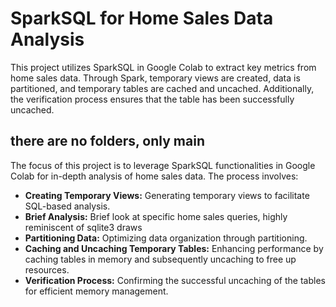 # SparkSQL for Home Sales Data Analysis

This project utilizes SparkSQL in Google Colab to extract key metrics from home sales data. Through Spark, temporary views are created, data is partitioned, and temporary tables are cached and uncached. Additionally, the verification process ensures that the table has been successfully uncached.

## there are no folders, only main

The focus of this project is to leverage SparkSQL functionalities in Google Colab for in-depth analysis of home sales data. The process involves:

- **Creating Temporary Views:** Generating temporary views to facilitate SQL-based analysis.
- **Brief Analysis:** Brief look at specific home sales queries, highly reminiscent of sqlite3 draws
- **Partitioning Data:** Optimizing data organization through partitioning.
- **Caching and Uncaching Temporary Tables:** Enhancing performance by caching tables in memory and subsequently uncaching to free up resources.
- **Verification Process:** Confirming the successful uncaching of the tables for efficient memory management.
